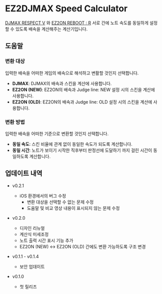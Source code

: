 # EZ2DJMAX Speed Calculator

[DJMAX RESPECT V](https://store.steampowered.com/app/960170/DJMAX_RESPECT_V/)
와
[EZ2ON REBOOT : R](https://store.steampowered.com/app/1477590/EZ2ON_REBOOT__R/)
서로 간에 노트 속도를 동일하게 설정할 수 있도록 배속을 계산해주는 계산기입니다.

## 도움말

### 변환 대상

입력한 배속을 어떠한 게임의 배속으로 해석하고 변활할 것인지 선택합니다.

- **DJMAX**: DJMAX의 배속과 스킨을 계산에 사용합니다.
- **EZ2ON (NEW)**: EZ2ON의 배속과 Judge line: NEW 설정 시의 스킨을 계산에 사용합니다.
- **EZ2ON (OLD)**: EZ2ON의 배속과 Judge line: OLD 설정 시의 스킨을 계산에 사용합니다.

### 변환 방법

입력한 배속을 어떠한 기준으로 변환할 것인지 선택합니다.

- **동일 속도**: 스킨 비율에 관계 없이 동일한 속도가 되도록 계산합니다.
- **동일 시간**: 노트가 보이기 시작한 직후부터 판정선에 도달하기 까지 걸린 시간이 동일하도록
  계산합니다.

## 업데이트 내역

- v0.2.1

  - iOS 환경에서의 버그 수정
    - 변환 대상을 선택할 수 없는 문제 수정
    - 도움말 및 비교 영상 내용이 표시되지 않는 문제 수정

- v0.2.0

  - 디자인 리뉴얼
  - 계산식 미세조정
  - 노트 출력 시간 표시 기능 추가
  - EZ2ON (NEW) <-> EZ2ON (OLD) 간에도 변환 가능하도록 구조 변경

- v0.1.1 - v0.1.4

  - 보안 업데이트

- v0.1.0
  - 첫 릴리즈

